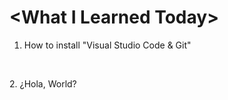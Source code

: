 <p>
<h1>&lt;What I Learned Today&gt;</h1>
</p>

1. How to install &quot;Visual Studio Code &amp; Git&quot;
<br />
<p>
2. &#191;Hola, World&#63;
</p>
